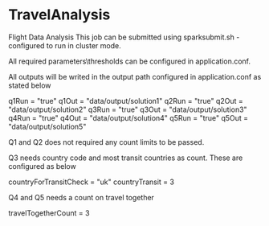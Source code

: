 # TravelAnalysis
Flight Data Analysis
This job can be submitted using sparksubmit.sh - configured to run in cluster mode.

All required parameters\thresholds can be configured in application.conf.

All outputs will be writed in the output path configured in application.conf as stated below

 q1Run = "true"
 q1Out = "data/output/solution1"
 q2Run = "true"
 q2Out = "data/output/solution2"
 q3Run = "true"
 q3Out = "data/output/solution3"
 q4Run = "true"
 q4Out = "data/output/solution4"
 q5Run = "true"
 q5Out = "data/output/solution5"


 Q1 and Q2 does not required any count limits to be passed.

 Q3 needs country code and most transit countries as count. These are configured as below

 countryForTransitCheck = "uk"
 countryTransit = 3

 Q4 and Q5 needs a count on travel together

 travelTogetherCount = 3
